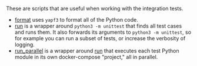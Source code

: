 These are scripts that are useful when working with the integration tests.

- [format](format) uses `yapf3` to format all of the Python code.
- [run](run) is a wrapper around `python3 -m unittest` that finds all test
  cases and runs them.  It also forwards its arguments to `python3 -m
  unittest`, so for example you can run a subset of tests, or increase the
  verbosity of logging.
- [run_parallel](run_parallel) is a wrapper around [run](run) that executes
  each test Python module in its own docker-compose "project," all in parallel.
